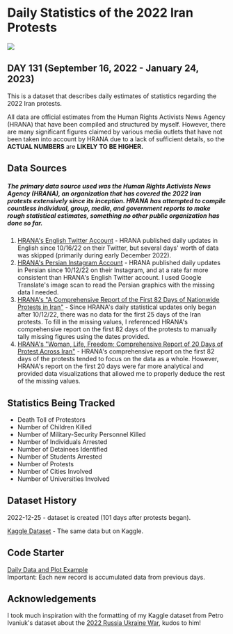 # Daily Statistics of the 2022 Iran Protests

![](https://www.googleapis.com/download/storage/v1/b/kaggle-user-content/o/inbox%2F12064410%2Fee3ed59182d37c0bc5fe26287a023607%2FBlue%20Zigzag%20Lines%20Store%20Header.png?generation=1672079658462253&alt=media)

## DAY 131 (September 16, 2022 - January 24, 2023)
This is a dataset that describes daily estimates of statistics regarding the 2022 Iran protests.

All data are official estimates from the Human Rights Activists News Agency (HRANA) that have been compiled and structured by myself. However, there are many significant figures claimed by various media outlets that have not been taken into account by HRANA due to a lack of sufficient details, so the **ACTUAL NUMBERS** are **LIKELY TO BE HIGHER.**

## Data Sources
##### The primary data source used was the Human Rights Activists News Agency (HRANA), an organization that has covered the 2022 Iran protests extensively since its inception. HRANA has attempted to compile countless individual, group, media, and government reports to make rough statistical estimates, something no other public organization has done so far.

1. [HRANA's English Twitter Account](https://twitter.com/HRANA_English) - HRANA published daily updates in English since 10/16/22 on their Twitter, but several days' worth of data was skipped (primarily during early December 2022). 
2. [HRANA's Persian Instagram Account](https://www.instagram.com/hra.news/?hl=en) - HRANA published daily updates in Persian since 10/12/22 on their Instagram, and at a rate far more consistent than HRANA's English Twitter account. I used Google Translate's image scan to read the Persian graphics with the missing data I needed. 
3. [HRANA's "A Comprehensive Report of the First 82 Days of Nationwide Protests in Iran"](https://www.en-hrana.org/wp-content/uploads/2022/12/82-Day-WLF-Protest-in-Iran-2022-English.pdf) - Since HRANA's daily statistical updates only began after 10/12/22, there was no data for the first 25 days of the Iran protests. To fill in the missing values, I referenced HRANA's comprehensive report on the first 82 days of the protests to manually tally missing figures using the dates provided. 
4. [HRANA's "Woman, Life, Freedom; Comprehensive Report of 20 Days of Protest Across Iran"](https://www.en-hrana.org/wp-content/uploads/2022/10/Mahsa-Amini-20-Days-of-protests-Englisht.pdf) - HRANA's comprehensive report on the first 82 days of the protests tended to focus on the data as a whole. However, HRANA's report on the first 20 days were far more analytical and provided data visualizations that allowed me to properly deduce the rest of the missing values.

## Statistics Being Tracked
- Death Toll of Protestors
- Number of Children Killed
- Number of Military-Security Personnel Killed
- Number of Individuals Arrested
- Number of Detainees Identified
- Number of Students Arrested
- Number of Protests
- Number of Cities Involved
- Number of Universities Involved

## Dataset History
2022-12-25 - dataset is created (101 days after protests began).

[Kaggle Dataset](https://www.kaggle.com/datasets/justin2028/daily-statistics-of-the-2022-iran-protests) - The same data but on Kaggle.

## Code Starter
[Daily Data and Plot Example](https://www.kaggle.com/code/justin2028/daily-statistics-of-2022-iran-protests) <br>
Important: Each new record is accumulated data from previous days.<br>

## Acknowledgements
I took much inspiration with the formatting of my Kaggle dataset from Petro Ivaniuk's dataset about the [2022 Russia Ukraine War](https://www.kaggle.com/datasets/piterfm/2022-ukraine-russian-war), kudos to him!
